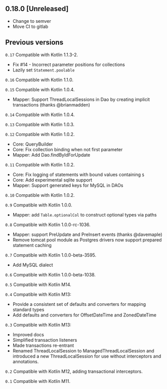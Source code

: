 ## 0.18.0 [Unreleased]
* Change to semver
* Move CI to gitlab

## Previous versions

`0.17` Compatible with Kotlin 1.1.3-2.
* Fix #14 - Incorrect parameter positions for collections
* Lazily set `Statement.poolable`

`0.16` Compatible with Kotlin 1.1.0.

`0.15` Compatible with Kotlin 1.0.4.
* Mapper: Support ThreadLocalSessions in Dao by creating implicit transactions (thanks @brianmadden)

`0.14` Compatible with Kotlin 1.0.4.

`0.13` Compatible with Kotlin 1.0.3.

`0.12` Compatible with Kotlin 1.0.2.
* Core: QueryBuilder
* Core: Fix collection binding when not first parameter
* Mapper: Add Dao.findByIdForUpdate

`0.11` Compatible with Kotlin 1.0.2.
* Core: Fix logging of statements with bound values containing `$`
* Core: Add experimental sqlite support
* Mapper: Support generated keys for MySQL in DAOs

`0.10` Compatible with Kotlin 1.0.2.

`0.9` Compatible with Kotlin 1.0.0.
* Mapper: add `Table.optionalCol` to construct optional types via paths

`0.8` Compatible with Kotlin 1.0.0-rc-1036.
* Mapper: support PreUpdate and PreInsert events (thanks @davemaple)
* Remove tomcat pool module as Postgres drivers now support prepared statement caching

`0.7` Compatible with Kotlin 1.0.0-beta-3595.
* Add MySQL dialect

`0.6` Compatible with Kotlin 1.0.0-beta-1038.

`0.5` Compatible with Kotlin M14.

`0.4` Compatible with Kotlin M13:
* Provide a consistent set of defaults and converters for mapping standard types
* Add defaults and converters for OffsetDateTime and ZonedDateTime

`0.3` Compatible with Kotlin M13:
* Improved docs
* Simplified transaction listeners
* Made transactions re-entrant
* Renamed ThreadLocalSession to ManagedThreadLocalSession and introduced a new ThreadLocalSession for
  use without interceptors and annotations.

`0.2` Compatible with Kotlin M12, adding transactional interceptors.

`0.1` Compatible with Kotlin M11.
